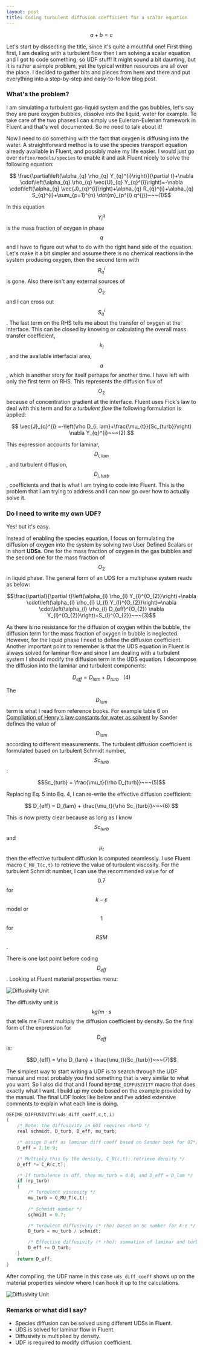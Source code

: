 ```yaml
---
layout: post
title: Coding turbulent diffusion coefficient for a scalar equation
---
```


$$ a +b = c $$

Let's start by dissecting the title, since it's quite a mouthful one! First thing 
first, I am dealing with a turbulent flow then I am solving a scalar equation and I 
got to code something, so UDF stuff! It might sound a bit daunting, but it is 
rather a simple problem, yet the typical written resources are all over the 
place. I decided to gather bits and pieces from here and there and put everything 
into a step-by-step and easy-to-follow blog post.

### What's the problem?

I am simulating a turbulent gas-liquid system and the gas bubbles, let's say 
they are pure oxygen bubbles, dissolve into the liquid, water for example. To 
take care of the two phases I can simply use Eulerian-Eulerian framework in 
Fluent and that's well documented. So no need to talk about it!

Now I need to do something with the fact that oxygen is diffusing into the water.
A straightforward method is to use the species transport equation 
already available in Fluent, and possibly make my life easier. I would just go over 
`define/models/species` to enable it and ask Fluent nicely to solve the
following equation:

$$ \frac{\partial\left(\alpha_{q} \rho_{q} Y_{q}^{i}\right)}{\partial t}+\nabla \cdot\left(\alpha_{q} \rho_{q} \vec{U}_{q} Y_{q}^{i}\right)=-\nabla \cdot\left(\alpha_{q} \vec{J}_{q}^{i}\right)+\alpha_{q} R_{q}^{i}+\alpha_{q} S_{q}^{i}+\sum_{p=1}^{n} \dot{m}_{p^{i} q^{j}}~~~(1)$$

In this equation $$Y_i^q$$ is the mass fraction of oxygen in phase $$q$$ and I have to
figure out what to do with the right hand side of the equation. Let's make it a
bit simpler and assume there is no chemical reactions in the system producing 
oxygen, then the second term with $$R_q^i$$ is gone. Also there isn't any external 
sources of $$O_2$$ and I can cross out $$S_q^i$$. The last term on the RHS 
tells me about the transfer of oxygen at the interface. This can be closed by 
knowing or calculating the overall mass transfer coefficient, $$k_l$$, and the 
available interfacial area, $$a$$, which is another story for itself perhaps for
 another time. I have left with only the first term on RHS. This represents the 
 diffusion flux of $$O_2$$ because of concentration gradient at the interface. 
 Fluent uses Fick's law to deal with this term and for a 
 *turbulent flow* the following formulation is applied:

$$ \vec{J}_{q}^{i} =-\left(\rho D_{i, lam}+\frac{\mu_{t}}{Sc_{turb}}\right) \nabla Y_{q}^{i}~~~(2) $$

This expression accounts for laminar, $$D_{i,lam}$$, and turbulent diffusion, 
$$D_{i,turb}$$, coefficients and that is what I am trying to code into Fluent.
This is the problem that I am trying to address and I can now go over how to 
actually solve it.

### Do I need to write my own UDF?
Yes! but it's easy.

Instead of enabling the species equation, I focus on formulating the 
diffusion of oxygen into the system by solving two User Defined Scalars or in 
short **UDSs**. One for the mass fraction of oxygen in the gas bubbles and the 
second one for the mass fraction of $$O_2$$ in liquid phase. The general form of 
an UDS for a multiphase system reads as below:

$$\frac{\partial}{\partial t}\left(\alpha_{l} \rho_{l} Y_{l}^{O_{2}}\right)+\nabla \cdot\left(\alpha_{l} \rho_{l} U_{l} Y_{l}^{O_{2}}\right)=\nabla \cdot\left(\alpha_{l} \rho_{l} D_{eff}^{O_{2}} \nabla Y_{l}^{O_{2}}\right)+S_{l}^{O_{2}}~~~(3)$$


As there is no resistance for the diffusion of oxygen within the bubble, the 
diffusion term for the mass fraction of oxygen in bubble is 
neglected. However, for the liquid phase I need to define the diffusion 
coefficient. Another important point to remember is that the UDS equation in 
Fluent is always solved for laminar flow and since I am dealing with a turbulent
 system I should modify the diffusion term in the UDS equation. I decompose the 
 diffusion into the laminar and turbulent components:

$$D_{eff} = D_{lam} + D_{turb}~~~(4)$$

The $$D_{lam}$$ term is what I read from reference books. For example table 6 on
[Compilation of Henry's law constants for water as solvent](https://acp.copernicus.org/articles/15/4399/2015/)
by Sander defines the value of $$D_{lam}$$ according to different measurements. 
The turbulent diffusion coefficient is formulated based on turbulent Schmidt 
number, $$Sc_{turb}$$:

$$Sc_{turb} = \frac{\mu_t}{\rho D_{turb}}~~~(5)$$

Replacing Eq. 5 into Eq. 4, I can re-write the effective diffusion coefficient:

$$ D_{eff} = D_{lam} + \frac{\mu_t}{\rho Sc_{turb}}~~~(6) $$

This is now pretty clear because as long as I know $$Sc_{turb}$$ and $$\mu_t$$ then 
the effective turbulent diffusion is computed seamlessly. I use Fluent macro 
`C_MU_T(c,t)` to retrieve the value of turbulent viscosity. For the turbulent 
Schmidt number, I can use the recommended value for of $$0.7$$ for $$k-\varepsilon$$ 
model or $$1$$ for $$RSM$$. 

There is one last point before coding $$D_{eff}$$. Looking at 
Fluent material properties menu:

<img src="/cfd-squared/assets/posts_images/diffusivity_unit.png?raw=true" 
title="Diffusivity Unit" class="align-center" />

The diffusivity unit is $$kg/m \cdot s$$ that tells me Fluent multiply the diffusion 
coefficient by density. So the final form of the expression for $$D_{eff}$$ is:

$$D_{eff} = \rho D_{lam} + \frac{\mu_t}{Sc_{turb}}~~~(7)$$

The simplest way to start writing a UDF is to search through the UDF manual and 
most probably you find something that is very
similar to what you want. So I also did that and I found `DEFINE_DIFFUSIVITY`
macro that does exactly what I want. I build up my code based on the example 
provided by the manual. The final UDF looks like below and I've added extensive 
comments to explain what each line is doing.
```c
DEFINE_DIFFUSIVITY(uds_diff_coeff,c,t,i)
{
    /* Note: the diffusivity in GUI requires rho*D */
    real schmidt, D_turb, D_eff, mu_turb;

    /* assign D_eff as laminar diff coeff based on Sander book for O2*/
    D_eff = 2.1e-9;

    /* Multiply this by the density, C_R(c,t): retrieve density */
    D_eff *= C_R(c,t);

    /* If turbulence is off, then mu_turb = 0.0, and D_eff = D_lam */
    if (rp_turb)
    {
        /* Turbulent viscosity */
        mu_turb = C_MU_T(c,t);
        
        /* Schmidt number */
        schmidt = 0.7;

        /* Turbulent diffusivity (* rho) based on Sc number for k-e */
        D_turb = mu_turb / schmidt;

        /* Effective diffusivity (* rho): summation of laminar and turbulent */
        D_eff += D_turb;
    }
    return D_eff;
}
```
After compiling, the UDF name in this case `uds_diff_coeff` shows up on the 
material properties window where I can hook it up to the calculations. 

<img src="/cfd-squared/assets/posts_images/hookup_diffusivity.png?raw=true" 
title="Diffusivity Unit" class="align-center" />


### Remarks or what did I say?

- Species diffusion can be solved using different UDSs in Fluent.
- UDS is solved for laminar flow in Fluent.
- Diffusivity is multiplied by density.
- UDF is required to modify diffusion coefficient. 